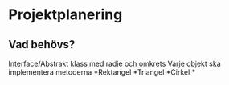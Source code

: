 ﻿# Projektplanering
## Vad behövs?

Interface/Abstrakt klass med radie och omkrets
Varje objekt ska implementera metoderna
*Rektangel
*Triangel
*Cirkel
*